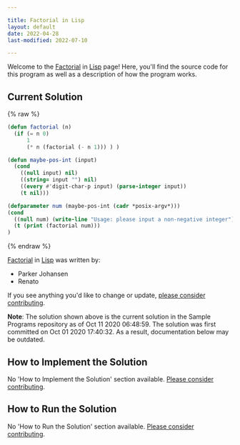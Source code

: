 ```yaml
---

title: Factorial in Lisp
layout: default
date: 2022-04-28
last-modified: 2022-07-10

---
```


Welcome to the [Factorial](https://sampleprograms.io/projects/factorial) in [Lisp](https://sampleprograms.io/languages/lisp) page! Here, you'll find the source code for this program as well as a description of how the program works.

## Current Solution

{% raw %}

```lisp
(defun factorial (n)
  (if (= n 0)
      1
      (* n (factorial (- n 1))) ) )

(defun maybe-pos-int (input)
  (cond
    ((null input) nil)
    ((string= input "") nil)
    ((every #'digit-char-p input) (parse-integer input))
    (t nil)))

(defparameter num (maybe-pos-int (cadr *posix-argv*)))
(cond
  ((null num) (write-line "Usage: please input a non-negative integer"))
  (t (print (factorial num)))
)
```

{% endraw %}

[Factorial](https://sampleprograms.io/projects/factorial) in [Lisp](https://sampleprograms.io/languages/lisp) was written by:

- Parker Johansen
- Renato

If you see anything you'd like to change or update, [please consider contributing](https://github.com/TheRenegadeCoder/sample-programs).

**Note**: The solution shown above is the current solution in the Sample Programs repository as of Oct 11 2020 06:48:59. The solution was first committed on Oct 01 2020 17:40:32. As a result, documentation below may be outdated.

## How to Implement the Solution

No 'How to Implement the Solution' section available. [Please consider contributing](https://github.com/TheRenegadeCoder/sample-programs-website).

## How to Run the Solution

No 'How to Run the Solution' section available. [Please consider contributing](https://github.com/TheRenegadeCoder/sample-programs-website).